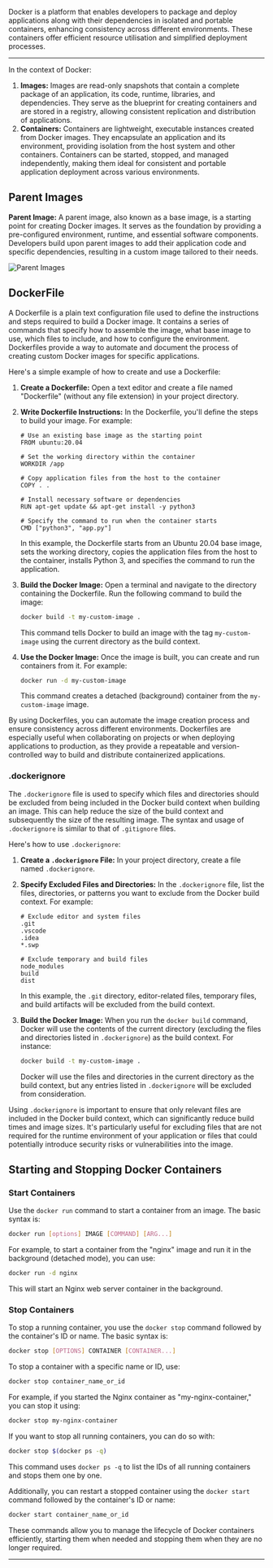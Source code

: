 Docker is a platform that enables developers to package and deploy applications along with their dependencies in isolated and portable containers, enhancing consistency across different environments. These containers offer efficient resource utilisation and simplified deployment processes.

---

In the context of Docker:

1. **Images:** Images are read-only snapshots that contain a complete package of an application, its code, runtime, libraries, and dependencies. They serve as the blueprint for creating containers and are stored in a registry, allowing consistent replication and distribution of applications.
2. **Containers:** Containers are lightweight, executable instances created from Docker images. They encapsulate an application and its environment, providing isolation from the host system and other containers. Containers can be started, stopped, and managed independently, making them ideal for consistent and portable application deployment across various environments.

## Parent Images

**Parent Image:** A parent image, also known as a base image, is a starting point for creating Docker images. It serves as the foundation by providing a pre-configured environment, runtime, and essential software components. Developers build upon parent images to add their application code and specific dependencies, resulting in a custom image tailored to their needs.

![Parent Images](Parent%20Image.png)

## DockerFile

A Dockerfile is a plain text configuration file used to define the instructions and steps required to build a Docker image. It contains a series of commands that specify how to assemble the image, what base image to use, which files to include, and how to configure the environment. Dockerfiles provide a way to automate and document the process of creating custom Docker images for specific applications.

Here's a simple example of how to create and use a Dockerfile:

1. **Create a Dockerfile:** Open a text editor and create a file named "Dockerfile" (without any file extension) in your project directory.
2. **Write Dockerfile Instructions:** In the Dockerfile, you'll define the steps to build your image. For example:

   ```
   # Use an existing base image as the starting point
   FROM ubuntu:20.04

   # Set the working directory within the container
   WORKDIR /app

   # Copy application files from the host to the container
   COPY . .

   # Install necessary software or dependencies
   RUN apt-get update && apt-get install -y python3

   # Specify the command to run when the container starts
   CMD ["python3", "app.py"]

   ```

   In this example, the Dockerfile starts from an Ubuntu 20.04 base image, sets the working directory, copies the application files from the host to the container, installs Python 3, and specifies the command to run the application.

3. **Build the Docker Image:** Open a terminal and navigate to the directory containing the Dockerfile. Run the following command to build the image:

   ```bash
   docker build -t my-custom-image .
   ```

   This command tells Docker to build an image with the tag `my-custom-image` using the current directory as the build context.

4. **Use the Docker Image:** Once the image is built, you can create and run containers from it. For example:

   ```bash
   docker run -d my-custom-image
   ```

   This command creates a detached (background) container from the `my-custom-image` image.

By using Dockerfiles, you can automate the image creation process and ensure consistency across different environments. Dockerfiles are especially useful when collaborating on projects or when deploying applications to production, as they provide a repeatable and version-controlled way to build and distribute containerized applications.

### .dockerignore

The `.dockerignore` file is used to specify which files and directories should be excluded from being included in the Docker build context when building an image. This can help reduce the size of the build context and subsequently the size of the resulting image. The syntax and usage of `.dockerignore` is similar to that of `.gitignore` files.

Here's how to use `.dockerignore`:

1. **Create a `.dockerignore` File:** In your project directory, create a file named `.dockerignore`.
2. **Specify Excluded Files and Directories:** In the `.dockerignore` file, list the files, directories, or patterns you want to exclude from the Docker build context. For example:

   ```
   # Exclude editor and system files
   .git
   .vscode
   .idea
   *.swp

   # Exclude temporary and build files
   node_modules
   build
   dist

   ```

   In this example, the `.git` directory, editor-related files, temporary files, and build artifacts will be excluded from the build context.

3. **Build the Docker Image:** When you run the `docker build` command, Docker will use the contents of the current directory (excluding the files and directories listed in `.dockerignore`) as the build context. For instance:

   ```bash
   docker build -t my-custom-image .
   ```

   Docker will use the files and directories in the current directory as the build context, but any entries listed in `.dockerignore` will be excluded from consideration.

Using `.dockerignore` is important to ensure that only relevant files are included in the Docker build context, which can significantly reduce build times and image sizes. It's particularly useful for excluding files that are not required for the runtime environment of your application or files that could potentially introduce security risks or vulnerabilities into the image.

## Starting and Stopping Docker Containers

### Start Containers

Use the `docker run` command to start a container from an image. The basic syntax is:

```bash
docker run [options] IMAGE [COMMAND] [ARG...]
```

For example, to start a container from the "nginx" image and run it in the background (detached mode), you can use:

```bash
docker run -d nginx
```

This will start an Nginx web server container in the background.

### Stop Containers

To stop a running container, you use the `docker stop` command followed by the container's ID or name. The basic syntax is:

```bash
docker stop [OPTIONS] CONTAINER [CONTAINER...]
```

To stop a container with a specific name or ID, use:

```bash
docker stop container_name_or_id
```

For example, if you started the Nginx container as "my-nginx-container," you can stop it using:

```bash
docker stop my-nginx-container
```

If you want to stop all running containers, you can do so with:

```bash
docker stop $(docker ps -q)
```

This command uses `docker ps -q` to list the IDs of all running containers and stops them one by one.

Additionally, you can restart a stopped container using the `docker start` command followed by the container's ID or name:

```bash
docker start container_name_or_id
```

These commands allow you to manage the lifecycle of Docker containers efficiently, starting them when needed and stopping them when they are no longer required.

---

